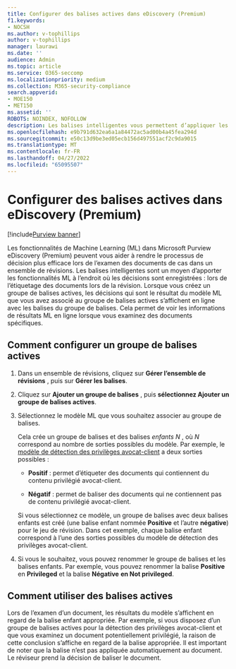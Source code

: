 ```yaml
---
title: Configurer des balises actives dans eDiscovery (Premium)
f1.keywords:
- NOCSH
ms.author: v-tophillips
author: v-tophillips
manager: laurawi
ms.date: ''
audience: Admin
ms.topic: article
ms.service: O365-seccomp
ms.localizationpriority: medium
ms.collection: M365-security-compliance
search.appverid:
- MOE150
- MET150
ms.assetid: ''
ROBOTS: NOINDEX, NOFOLLOW
description: Les balises intelligentes vous permettent d’appliquer les fonctionnalités de Machine Learning lors de l’examen du contenu dans un cas eDiscovery (Premium). Utilisez des groupes de balises actives pour afficher les résultats des modèles de détection de Machine Learning, tels que le modèle de privilège avocat-client.
ms.openlocfilehash: e9b791d632ea6a1a84472ac5ad00b4a45fea294d
ms.sourcegitcommit: e50c13d9be3ed05ecb156d497551acf2c9da9015
ms.translationtype: MT
ms.contentlocale: fr-FR
ms.lasthandoff: 04/27/2022
ms.locfileid: "65095507"
---
```

# <a name="set-up-smart-tags-in-ediscovery-premium"></a>Configurer des balises actives dans eDiscovery (Premium)

[!include[Purview banner](../includes/purview-rebrand-banner.md)]

Les fonctionnalités de Machine Learning (ML) dans Microsoft Purview eDiscovery (Premium) peuvent vous aider à rendre le processus de décision plus efficace lors de l’examen des documents de cas dans un ensemble de révisions. Les balises intelligentes sont un moyen d’apporter les fonctionnalités ML à l’endroit où les décisions sont enregistrées : lors de l’étiquetage des documents lors de la révision. Lorsque vous créez un groupe de balises actives, les décisions qui sont le résultat du modèle ML que vous avez associé au groupe de balises actives s’affichent en ligne avec les balises du groupe de balises. Cela permet de voir les informations de résultats ML en ligne lorsque vous examinez des documents spécifiques.

## <a name="how-to-set-up-a-smart-tag-group"></a>Comment configurer un groupe de balises actives

1. Dans un ensemble de révisions, cliquez sur **Gérer l’ensemble de révisions** , puis sur **Gérer les balises**.

2. Cliquez sur **Ajouter un groupe de balises** , puis **sélectionnez Ajouter un groupe de balises actives**.

3. Sélectionnez le modèle ML que vous souhaitez associer au groupe de balises.
    
   Cela crée un groupe de balises et des balises *enfants N* , où *N* correspond au nombre de sorties possibles du modèle. Par exemple, le [modèle de détection des privilèges avocat-client](attorney-privilege-detection.md) a deux sorties possibles : 

   - **Positif** : permet d’étiqueter des documents qui contiennent du contenu privilégié avocat-client.
   
   - **Négatif** : permet de baliser des documents qui ne contiennent pas de contenu privilégié avocat-client.
    
    Si vous sélectionnez ce modèle, un groupe de balises avec deux balises enfants est créé (une balise enfant nommée **Positive** et l’autre **négative**) pour le jeu de révision. Dans cet exemple, chaque balise enfant correspond à l’une des sorties possibles du modèle de détection des privilèges avocat-client.

4. Si vous le souhaitez, vous pouvez renommer le groupe de balises et les balises enfants. Par exemple, vous pouvez renommer la balise **Positive** en **Privileged** et la balise **Négative** **en Not privileged**.

## <a name="how-to-use-smart-tags"></a>Comment utiliser des balises actives

Lors de l’examen d’un document, les résultats du modèle s’affichent en regard de la balise enfant appropriée. Par exemple, si vous disposez d’un groupe de balises actives pour la détection des privilèges avocat-client et que vous examinez un document potentiellement privilégié, la raison de cette conclusion s’affiche en regard de la balise appropriée. Il est important de noter que la balise n’est pas appliquée automatiquement au document. Le réviseur prend la décision de baliser le document.
